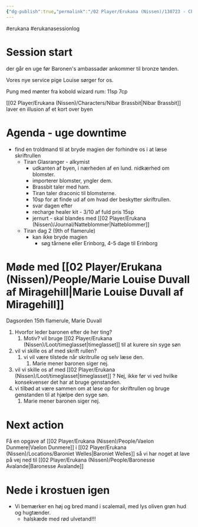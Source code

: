 ```yaml
---
{"dg-publish":true,"permalink":"/02 Player/Erukana (Nissen)/130723 - Changer of time session 2/"}
---
```


#erukana #erukanasessionlog 

# Session start 
der går en uge før Baronen's ambassadør ankommer til bronze tønden.

Vores nye service pige Louise sørger for os.

Pung med mønter fra kobold wizard rum:  11sp 7cp 

[[02 Player/Erukana (Nissen)/Characters/Nibar Brassbit\|Nibar Brassbit]]  laver en illusion af et kort over byen 

# Agenda - uge downtime 
- find en troldmand til at bryde magien der forhindre os i at læse skriftrullen
	- Tiran Glasranger - alkymist
		- udkanten af byen, i nærheden af en lund. nidkærhed om blomster. 
		- importerer blomster, yngler dem.
		- Brassbit taler med ham. 
		- Tiran taler draconic til blomsterne.
		- 10sp for at finde ud af om hvad der beskytter skriftrullen. 
		- svar dagen efter 
		- recharge healer kit - 3/10 af fuld pris 15sp
		- jernurt - skal blandes med [[02 Player/Erukana (Nissen)/Journal/Natteblommer\|Natteblommer]] 
	- Tiran dag 2 (9th of flamerule)
		- kan ikke bryde magien 
			- søg tårnene eller Erinborg, 4-5 dage til Erinborg 

# Møde med [[02 Player/Erukana (Nissen)/People/Marie Louise Duvall af Miragehill\|Marie Louise Duvall af Miragehill]]

Dagsorden 15th flamerule, Marie Duvall 

1. Hvorfor leder baronen efter de her ting? 
	1. Motiv? vil bruge [[02 Player/Erukana (Nissen)/Loot/timeglasset\|timeglasset]] til at kurere sin syge søn 
2. vil vi skille os af med skrift rullen? 
	1. vi vil være tilstede når skritrulle og selv læse den. 
		1. Marie mener baronen siger nej.
3. vil vi skille os af med [[02 Player/Erukana (Nissen)/Loot/timeglasset\|timeglasset]] ? Nej, ikke før vi ved hvilke konsekvenser det har at bruge genstanden.
4. vi tilbød at være sammen om at løse op for skriftrullen og bruge genstanden til at hjælpe den syge søn.
	1. Marie mener baronen siger nej.

# Next action 
Få en opgave af [[02 Player/Erukana (Nissen)/People/Vaelon Dunmere\|Vaelon Dunmere]] i [[02 Player/Erukana (Nissen)/Locations/Baroniet Welles\|Baroniet Welles]] så vi har noget at lave på vej ned til [[02 Player/Erukana (Nissen)/People/Baronesse Avalande\|Baronesse Avalande]] 

# Nede i krostuen igen 

- Vi bemærker en høj og bred mand i scalemail, med lys oliven grøn hud og hugtænder.
	- halskæde med rød ulvetand!!!